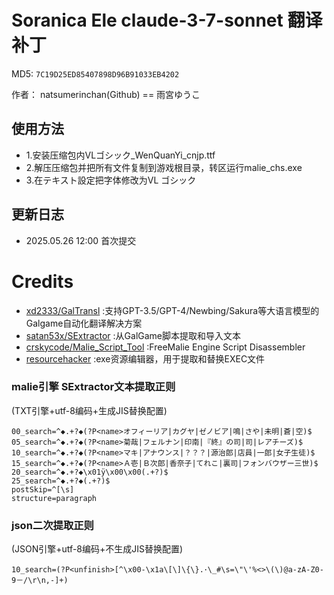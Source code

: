 # Soranica Ele claude-3-7-sonnet 翻译补丁

MD5: `7C19D25ED85407898D96B91033EB4202`

作者： natsumerinchan(Github) == 雨宮ゆうこ

## 使用方法
- 1.安装压缩包内VLゴシック_WenQuanYi_cnjp.ttf
- 2.解压压缩包并把所有文件复制到游戏根目录，转区运行malie_chs.exe
- 3.在テキスト設定把字体修改为VL ゴシック

## 更新日志
- 2025.05.26 12:00 首次提交

# Credits

- [xd2333/GalTransl](https://github.com/xd2333/GalTransl.git) :支持GPT-3.5/GPT-4/Newbing/Sakura等大语言模型的Galgame自动化翻译解决方案
- [satan53x/SExtractor](https://github.com/satan53x/SExtractor.git) :从GalGame脚本提取和导入文本
- [crskycode/Malie_Script_Tool](https://github.com/crskycode/Malie_Script_Tool.git) :FreeMalie Engine Script Disassembler
- [resourcehacker](https://www.angusj.com/resourcehacker/) :exe资源编辑器，用于提取和替换EXEC文件

### malie引擎 SExtractor文本提取正则

(TXT引擎+utf-8编码+生成JIS替换配置)

```
00_search=^◆.+?◆(?P<name>オフィーリア|カグヤ|ゼノビア|鳴|さや|未明|蒼|空)$
05_search=^◆.+?◆(?P<name>菊哉|フェルナン|印南|『終』の司|司|レアチーズ)$
10_search=^◆.+?◆(?P<name>マキ|アナウンス|？？？|源治郎|店員|一郎|女子生徒)$
15_search=^◆.+?◆(?P<name>Ａ壱|Ｂ次郎|香奈子|てれこ|裏司|フォンバウザー三世)$
20_search=^◆.+?◆\x01ÿ\x00\x00(.+?)$
25_search=^◆.+?◆(.+?)$
postSkip=^[\s]
structure=paragraph
```

### json二次提取正则
(JSON引擎+utf-8编码+不生成JIS替换配置)
```
10_search=(?P<unfinish>[^\x00-\x1a\[\]\{\}.･\_#\s=\"\'%<>\(\)@a-zA-Z0-9－/\r\n,-]+)
```
